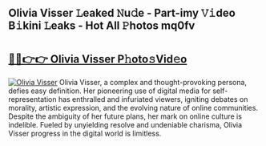## Olivia Visser 𝙻eaked 𝙽u𝚍e - Part-imy 𝚅𝚒deo B𝚒kini 𝙻eaks - Hot All 𝙿hotos mq0fv

# <h2><a href="http://ld4w2n7.urlbe.top/?page=Olivia+Visser">🔗🔗👉👉 Olivia Visser P𝚑oto𝚜Vid𝚎o</a></h2>

[![Olivia Visser](https://i.imgur.com/eBuTRDB.gif)](http://ld4w2n7.urlbe.top/?page=Olivia+Visser)
Olivia Visser, a complex and thought-provoking persona, defies easy definition. Her pioneering use of digital media for self-representation has enthralled and infuriated viewers, igniting debates on morality, artistic expression, and the evolving nature of online communities. Despite the ambiguity of her future plans, her mark on online culture is indelible. Fueled by unyielding resolve and undeniable charisma, Olivia Visser progress in the digital world is limitless.
